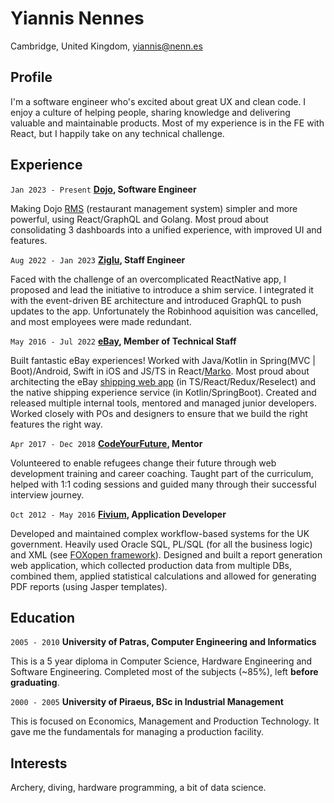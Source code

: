 # Yiannis Nennes
Cambridge, United Kingdom, [yiannis@nenn.es](mailto:yiannis@nenn.es)

## Profile
I'm a software engineer who's excited about great UX and clean code. I enjoy a culture of helping people, sharing knowledge and delivering valuable and maintainable products. Most of my experience is in the FE with React, but I happily take on any technical challenge.

## Experience

`Jan 2023 - Present`
__[Dojo](https://dojo.tech), Software Engineer__

Making Dojo [RMS](https://rms.walkup.co) (restaurant management system) simpler and more powerful, using React/GraphQL and Golang. Most proud about consolidating 3 dashboards into a unified experience, with improved UI and features.

`Aug 2022 - Jan 2023`
__[Ziglu](https://www.ziglu.io), Staff Engineer__

Faced with the challenge of an overcomplicated ReactNative app, I proposed and lead the initiative to introduce a shim service. I integrated it with the event-driven BE architecture and introduced GraphQL to push updates to the app. Unfortunately the Robinhood aquisition was cancelled, and most employees were made redundant.

`May 2016 - Jul 2022`
__[eBay](https://www.ebay.co.uk), Member of Technical Staff__

Built fantastic eBay experiences! Worked with Java/Kotlin in Spring(MVC | Boot)/Android, Swift in iOS and JS/TS in React/[Marko](https://markojs.com). Most proud about architecting the eBay [shipping web app](https://www.businessinsider.com/how-to-print-shipping-label-on-ebay) (in TS/React/Redux/Reselect) and the native shipping experience service (in Kotlin/SpringBoot). Created and released multiple internal tools, mentored and managed junior developers. Worked closely with POs and designers to ensure that we build the right features the right way.

`Apr 2017 - Dec 2018`
__[CodeYourFuture](https://codeyourfuture.io), Mentor__

Volunteered to enable refugees change their future through web development training and career coaching. Taught part of the curriculum, helped with 1:1 coding sessions and guided many through their successful interview journey.

`Oct 2012 - May 2016`
__[Fivium](https://www.fivium.co.uk), Application Developer__

Developed and maintained complex workflow-based systems for the UK government. Heavily used Oracle SQL, PL/SQL (for all the business logic) and XML (see [FOXopen framework](http://www.foxopen.net)). Designed and built a report generation web application, which collected production data from multiple DBs, combined them, applied statistical calculations and allowed for generating PDF reports (using Jasper templates).


## Education


`2005 - 2010`
__University of Patras, Computer Engineering and Informatics__

This is a 5 year diploma in Computer Science, Hardware Engineering and Software Engineering. Completed most of the subjects (~85%), left __before graduating__.

`2000 - 2005`
__University of Piraeus, BSc in Industrial Management__

This is focused on Economics, Management and Production Technology. It gave me the fundamentals for managing a production facility.


## Interests


Archery, diving, hardware programming, a bit of data science.

